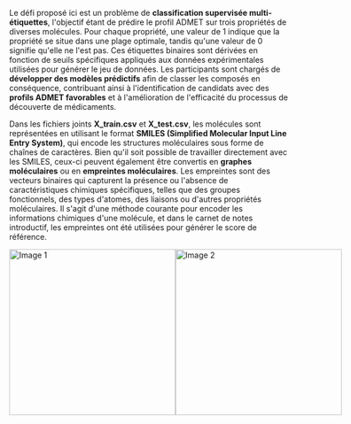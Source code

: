Le défi proposé ici est un problème de **classification supervisée multi-étiquettes**, l'objectif étant de prédire le profil ADMET sur trois propriétés de diverses molécules. Pour chaque propriété, une valeur de 1 indique que la propriété se situe dans une plage optimale, tandis qu'une valeur de 0 signifie qu'elle ne l'est pas. Ces étiquettes binaires sont dérivées en fonction de seuils spécifiques appliqués aux données expérimentales utilisées pour générer le jeu de données. Les participants sont chargés de **développer des modèles prédictifs** afin de classer les composés en conséquence, contribuant ainsi à l'identification de candidats avec des **profils ADMET favorables** et à l'amélioration de l'efficacité du processus de découverte de médicaments.

Dans les fichiers joints **X_train.csv** et **X_test.csv**, les molécules sont représentées en utilisant le format **SMILES (Simplified Molecular Input Line Entry System)**, qui encode les structures moléculaires sous forme de chaînes de caractères. Bien qu'il soit possible de travailler directement avec les SMILES, ceux-ci peuvent également être convertis en **graphes moléculaires** ou en **empreintes moléculaires**. Les empreintes sont des vecteurs binaires qui capturent la présence ou l'absence de caractéristiques chimiques spécifiques, telles que des groupes fonctionnels, des types d'atomes, des liaisons ou d'autres propriétés moléculaires. Il s'agit d'une méthode courante pour encoder les informations chimiques d'une molécule, et dans le carnet de notes introductif, les empreintes ont été utilisées pour générer le score de référence.

<div style="display: flex; justify-content: space-between;">
  <img src="https://i.ibb.co/fpyXzW4/Picture1.png" alt="Image 1" height="300"/>
  <img src="https://i.ibb.co/sbyLXSL/Picture2.png" alt="Image 2" height="300"/>
</div>
